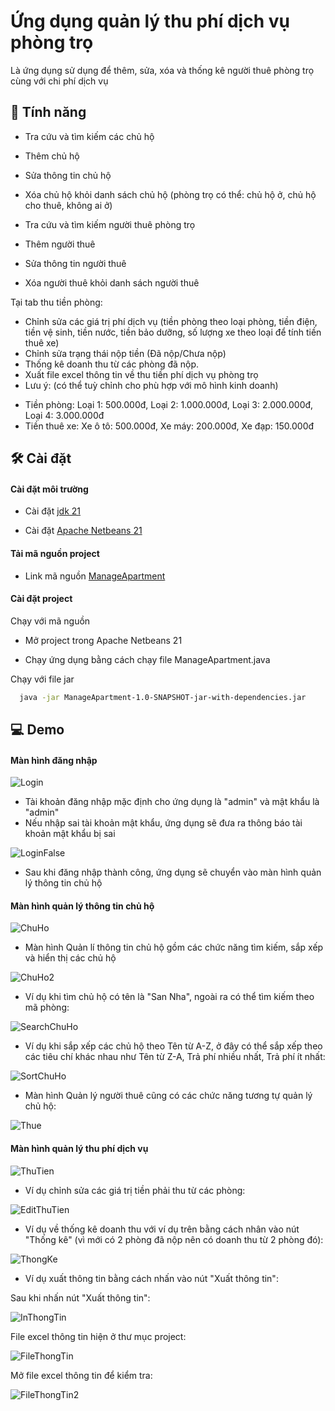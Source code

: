 # Ứng dụng quản lý thu phí dịch vụ phòng trọ

Là ứng dụng sử dụng để thêm, sửa, xóa và thống kê người thuê phòng trọ cùng với chi phí dịch vụ


## 🧐 Tính năng
- Tra cứu và tìm kiếm các chủ hộ
- Thêm chủ hộ
- Sửa thông tin chủ hộ 
- Xóa chủ hộ khỏi danh sách chủ hộ (phòng trọ có thể: chủ hộ ở, chủ hộ cho thuê, không ai ở)

- Tra cứu và tìm kiếm người thuê phòng trọ
- Thêm người thuê
- Sửa thông tin người thuê
- Xóa người thuê khỏi danh sách người thuê

Tại tab thu tiền phòng:
- Chỉnh sửa các giá trị phí dịch vụ (tiền phòng theo loại phòng, tiền điện, tiền vệ sinh, tiền nước, tiền bảo dưỡng, số lượng xe theo loại để tính tiền thuê xe)
- Chỉnh sửa trạng thái nộp tiền (Đã nộp/Chưa nộp)
- Thống kê doanh thu từ các phòng đã nộp.
- Xuất file excel thông tin về thu tiền phí dịch vụ phòng trọ
- Lưu ý: (có thể tuỳ chỉnh cho phù hợp với mô hình kinh doanh)
+ Tiền phòng: Loại 1: 500.000đ, Loại 2: 1.000.000đ, Loại 3: 2.000.000đ, Loại 4: 3.000.000đ
+ Tiền thuê xe: Xe ô tô: 500.000đ, Xe máy: 200.000đ, Xe đạp: 150.000đ

## 🛠️ Cài đặt

#### Cài đặt môi trường

* Cài đặt [jdk 21](https://www.oracle.com/java/technologies/downloads/#java21)

* Cài đặt [Apache Netbeans 21](https://netbeans.apache.org/front/main/download/nb21/)


 #### Tải mã nguồn project

* Link mã nguồn [ManageApartment](https://github.com/Ducktai158/ManageApartment)



#### Cài đặt project

Chạy với mã nguồn

* Mở project trong Apache Netbeans 21

* Chạy ứng dụng bằng cách chạy file ManageApartment.java

Chạy với file jar

```bash
  java -jar ManageApartment-1.0-SNAPSHOT-jar-with-dependencies.jar
```
## 💻 Demo

#### Màn hình đăng nhập

![Login](https://github.com/Ducktai158/ManageApartment/blob/master/readmeImage/LoginFrame.png?raw=true)

- Tài khoản đăng nhập mặc định cho ứng dụng là "admin" và mật khẩu là "admin"
- Nếu nhập sai tài khoản mật khẩu, ứng dụng sẽ đưa ra thông báo tài khoản mật khẩu bị sai

![LoginFalse](https://github.com/Ducktai158/ManageApartment/blob/master/readmeImage/LoginFalse.png?raw=true)

- Sau khi đăng nhập thành công, ứng dụng sẽ chuyển vào màn hình quản lý thông tin chủ hộ

#### Màn hình quản lý thông tin chủ hộ

![ChuHo](https://github.com/Ducktai158/ManageApartment/blob/master/readmeImage/ChuHo.png?raw=true)

- Màn hình Quản lí thông tin chủ hộ gồm các chức năng tìm kiếm, sắp xếp và hiển thị các chủ hộ

![ChuHo2](https://github.com/Ducktai158/ManageApartment/blob/master/readmeImage/ChuHo2.png?raw=true)

- Ví dụ khi tìm chủ hộ có tên là "San Nha", ngoài ra có thể tìm kiếm theo mã phòng:

![SearchChuHo](https://github.com/Ducktai158/ManageApartment/blob/master/readmeImage/SearchChuHo.png?raw=true)

- Ví dụ khi sắp xếp các chủ hộ theo Tên từ A-Z, ở đây có thể sắp xếp theo các tiêu chí khác nhau như Tên từ Z-A, Trả phí nhiều nhất, Trả phí ít nhất:

![SortChuHo](https://github.com/Ducktai158/ManageApartment/blob/master/readmeImage/SortChuHo.png?raw=true)

- Màn hình Quản lý người thuê cũng có các chức năng tương tự quản lý chủ hộ:

![Thue](https://github.com/Ducktai158/ManageApartment/blob/master/readmeImage/Thue.png?raw=true)

#### Màn hình quản lý thu phí dịch vụ

![ThuTien](https://github.com/Ducktai158/ManageApartment/blob/master/readmeImage/ThuTien.png?raw=true)

- Ví dụ chỉnh sửa các giá trị tiền phải thu từ các phòng:

![EditThuTien](https://github.com/Ducktai158/ManageApartment/blob/master/readmeImage/EditThuTien.png?raw=true)

- Ví dụ về thống kê doanh thu với ví dụ trên bằng cách nhân vào nút "Thống kê" (vì mới có 2 phòng đã nộp nên có doanh thu từ 2 phòng đó):

![ThongKe](https://github.com/Ducktai158/ManageApartment/blob/master/readmeImage/ThongKe.png?raw=true)

- Ví dụ xuất thông tin bằng cách nhấn vào nút "Xuất thông tin":

Sau khi nhấn nút "Xuất thông tin":

![InThongTin](https://github.com/Ducktai158/ManageApartment/blob/master/readmeImage/InThongTin.png?raw=true)

File excel thông tin hiện ở thư mục project:

![FileThongTin](https://github.com/Ducktai158/ManageApartment/blob/master/readmeImage/FileThongTin.png?raw=true)

Mở file excel thông tin để kiểm tra:

![FileThongTin2](https://github.com/Ducktai158/ManageApartment/blob/master/readmeImage/FileThongTin2.png?raw=true)


